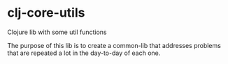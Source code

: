 # clj-core-utils
Clojure lib with some util functions 


The purpose of this lib is to create a common-lib that addresses problems that are repeated a lot in the day-to-day of each one. 
